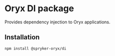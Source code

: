 # Oryx DI package

Provides dependency injection to Oryx applications.

## Installation

`npm install @spryker-oryx/di`
